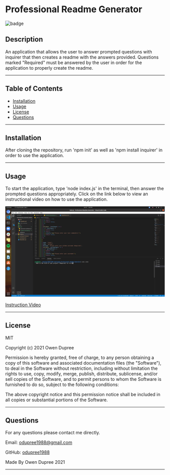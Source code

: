 # Professional Readme Generator
![badge](https://img.shields.io/badge/License-MIT-brightgreen)


## Description 
An application that allows the user to answer prompted questions with inquirer that then
creates a readme with the answers provided. Questions marked "Required" must be answered 
by the user in order for the application to properly create the readme.

---

## Table of Contents 
* [Installation](#installation)
* [Usage](#usage)
* [License](#license)
* [Questions](#questions)

---

## Installation
After cloning the repository, run 'npm init' as well as 'npm install inquirer' in order to 
use the application.

---

## Usage 
To start the application, type 'node index.js' in the terminal, then answer the prompted 
questions appropriately. Click on the link below to view an instructional video on how to
use the application.

![](images/Professional-Readme-Generator001.png)

[Instruction Video](https://drive.google.com/file/d/17ImgrE4O5ILBL6tz7MZEBL98D9X42Gi2/preview)

---

## License
MIT

Copyright (c) 2021 Owen Dupree

Permission is hereby granted, free of charge, to any person obtaining a copy
of this software and associated documentation files (the "Software"), to deal
in the Software without restriction, including without limitation the rights
to use, copy, modify, merge, publish, distribute, sublicense, and/or sell
copies of the Software, and to permit persons to whom the Software is
furnished to do so, subject to the following conditions:

The above copyright notice and this permission notice shall be included in all
copies or substantial portions of the Software.

---

## Questions
For any questions please contact me directly.
  
Email: <odupree1988@gmail.com>
  
GitHub: [odupree1988](https://github.com/odupree1988) 

Made By Owen Dupree 2021

  ---
